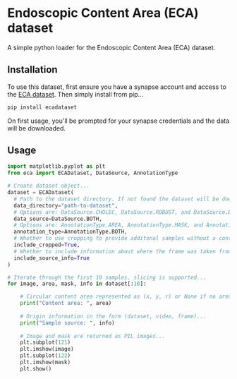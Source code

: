 # Endoscopic Content Area (ECA) dataset
A simple python loader for the Endoscopic Content Area (ECA) dataset.

## Installation
To use this dataset, first ensure you have a synapse account and access to the [ECA dataset](https://www.synapse.org/ecadataset). 
Then simply install from pip...
```bash
pip install ecadataset
```
On first usage, you'll be prompted for your synapse credentials and the data will be downloaded.

## Usage

```python
import matplotlib.pyplot as plt
from eca import ECADataset, DataSource, AnnotationType

# Create dataset object...
dataset = ECADataset(
  # Path to the dataset directory. If not found the dataset will be downloaded.
  data_directory="path-to-dataset",
  # Options are: DataSource.CHOLEC, DataSource.ROBUST, and DataSource.BOTH.
  data_source=DataSource.BOTH,
  # Options are: AnnotationType.AREA, AnnotationType.MASK, and AnnotationType.BOTH.
  annotation_type=AnnotationType.BOTH,
  # Whether to use cropping to provide additonal samples without a content area.
  include_cropped=True,
  # Whether to include information about where the frame was taken from.
  include_source_info=True
)

# Iterate through the first 10 samples, slicing is supported...
for image, area, mask, info in dataset[:10]:

    # Circular content area represented as (x, y, r) or None if no area present...
    print("Content area: ", area)
    
    # Origin information in the form (dataset, video, frame)...
    print("Sample source: ", info)
    
    # Image and mask are returned as PIL images...
    plt.subplot(121)
    plt.imshow(image)
    plt.subplot(122)
    plt.imshow(mask)
    plt.show()
```

